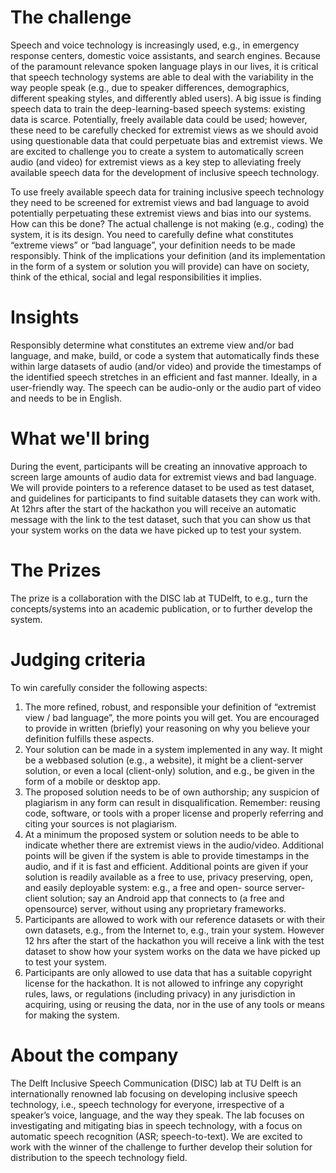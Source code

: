 # The challenge

Speech and voice technology is increasingly used, e.g., in emergency response centers, domestic voice assistants, and search engines. Because of the paramount relevance spoken language plays in our lives, it is critical that speech technology systems are able to
deal with the variability in the way people speak (e.g., due to speaker differences, demographics, different speaking styles, and differently abled users). A big issue is finding speech data to train the deep-learning-based speech systems: existing data is scarce. Potentially, freely available data could be used; however, these need to be carefully checked for extremist views as we should avoid using questionable data that could perpetuate bias and extremist views. We are excited to challenge you to create a system to automatically screen audio (and video) for extremist views as a key step to alleviating freely available speech data for the development of inclusive speech technology.

To use freely available speech data for training inclusive speech technology they need to be screened for extremist views and bad language to avoid potentially perpetuating these extremist views and bias into our systems. How can this be done? The actual challenge is not making (e.g., coding) the system, it is its design. You need to carefully define what constitutes “extreme views” or “bad language”, your definition needs to be made responsibly. Think of the implications your definition (and its implementation in the form of a system or solution you will provide) can have on society, think of the ethical, social and legal responsibilities it implies.

# Insights

Responsibly determine what constitutes an extreme view and/or bad language, and make, build, or code a system that automatically finds these within large datasets of audio (and/or video) and provide the timestamps of the identified speech stretches in an efficient and fast manner. Ideally, in a user-friendly way. The speech can be audio-only or the audio part of video and needs to be in English.

# What we'll bring

During the event, participants will be creating an innovative approach to screen large amounts of audio data for extremist views and bad language. We will provide pointers to a reference dataset to be used as test dataset, and guidelines for participants to find suitable datasets they can work with. At 12hrs after the start of the hackathon you will receive an automatic message with the link to the test dataset, such that you can show us that your system works on the data we have picked up to test your system.

# The Prizes

The prize is a collaboration with the DISC lab at TUDelft, to e.g., turn the concepts/systems into an academic publication, or to further develop the system.

# Judging criteria

To win carefully consider the following aspects:
1. The more refined, robust, and responsible your definition of “extremist view / bad language”, the more points you will get. You are encouraged to provide in written (briefly) your reasoning on why you believe your definition fulfills these aspects.
2. Your solution can be made in a system implemented in any way. It might be a webbased solution (e.g., a website), it might be a client-server solution, or even a local (client-only) solution, and e.g., be given in the form of a mobile or desktop app.
3. The proposed solution needs to be of own authorship; any suspicion of plagiarism in any form can result in disqualification. Remember: reusing code, software, or tools with a proper license and properly referring and citing your sources is not plagiarism.
4. At a minimum the proposed system or solution needs to be able to indicate whether there are extremist views in the audio/video. Additional points will be given if the system is able to provide timestamps in the audio, and if it is fast and efficient. Additional points are given if your solution is readily available as a free to use, privacy preserving, open, and easily deployable system: e.g., a free and open- source server-client solution; say an Android app that connects to (a free and opensource) server, without using any proprietary frameworks.
5. Participants are allowed to work with our reference datasets or with their own datasets, e.g., from the Internet to, e.g., train your system. However 12 hrs after the start of the hackathon you will receive a link with the test dataset to show how your system works on the data we have picked up to test your system.
6. Participants are only allowed to use data that has a suitable copyright license for the hackathon. It is not allowed to infringe any copyright rules, laws, or regulations (including privacy) in any jurisdiction in acquiring, using or reusing the data, nor in the use of any tools or means for making the system.

# About the company

The Delft Inclusive Speech Communication (DISC) lab at TU Delft is an internationally
renowned lab focusing on developing inclusive speech technology, i.e., speech technology
for everyone, irrespective of a speaker’s voice, language, and the way they speak. The lab
focuses on investigating and mitigating bias in speech technology, with a focus on
automatic speech recognition (ASR; speech-to-text). We are excited to work with the
winner of the challenge to further develop their solution for distribution to the speech
technology field.
